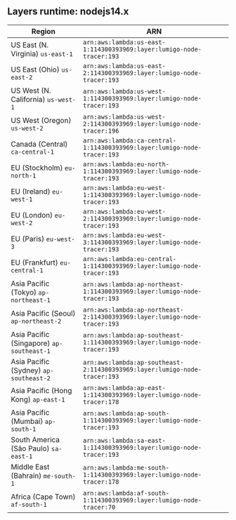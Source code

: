 Layers runtime: nodejs14.x
----
| Region | ARN |
| --- | --- |
|US East (N. Virginia)  `us-east-1`|`arn:aws:lambda:us-east-1:114300393969:layer:lumigo-node-tracer:193`|
|US East (Ohio)  `us-east-2`|`arn:aws:lambda:us-east-2:114300393969:layer:lumigo-node-tracer:193`|
|US West (N. California)  `us-west-1`|`arn:aws:lambda:us-west-1:114300393969:layer:lumigo-node-tracer:193`|
|US West (Oregon)  `us-west-2`|`arn:aws:lambda:us-west-2:114300393969:layer:lumigo-node-tracer:196`|
|Canada (Central)  `ca-central-1`|`arn:aws:lambda:ca-central-1:114300393969:layer:lumigo-node-tracer:193`|
|EU (Stockholm)  `eu-north-1`|`arn:aws:lambda:eu-north-1:114300393969:layer:lumigo-node-tracer:193`|
|EU (Ireland)  `eu-west-1`|`arn:aws:lambda:eu-west-1:114300393969:layer:lumigo-node-tracer:193`|
|EU (London)  `eu-west-2`|`arn:aws:lambda:eu-west-2:114300393969:layer:lumigo-node-tracer:193`|
|EU (Paris)  `eu-west-3`|`arn:aws:lambda:eu-west-3:114300393969:layer:lumigo-node-tracer:193`|
|EU (Frankfurt)  `eu-central-1`|`arn:aws:lambda:eu-central-1:114300393969:layer:lumigo-node-tracer:193`|
|Asia Pacific (Tokyo)  `ap-northeast-1`|`arn:aws:lambda:ap-northeast-1:114300393969:layer:lumigo-node-tracer:193`|
|Asia Pacific (Seoul)  `ap-northeast-2`|`arn:aws:lambda:ap-northeast-2:114300393969:layer:lumigo-node-tracer:193`|
|Asia Pacific (Singapore)  `ap-southeast-1`|`arn:aws:lambda:ap-southeast-1:114300393969:layer:lumigo-node-tracer:193`|
|Asia Pacific (Sydney)  `ap-southeast-2`|`arn:aws:lambda:ap-southeast-2:114300393969:layer:lumigo-node-tracer:193`|
|Asia Pacific (Hong Kong)  `ap-east-1`|`arn:aws:lambda:ap-east-1:114300393969:layer:lumigo-node-tracer:178`|
|Asia Pacific (Mumbai)  `ap-south-1`|`arn:aws:lambda:ap-south-1:114300393969:layer:lumigo-node-tracer:193`|
|South America (São Paulo)  `sa-east-1`|`arn:aws:lambda:sa-east-1:114300393969:layer:lumigo-node-tracer:193`|
|Middle East (Bahrain)  `me-south-1`|`arn:aws:lambda:me-south-1:114300393969:layer:lumigo-node-tracer:178`|
|Africa (Cape Town)  `af-south-1`|`arn:aws:lambda:af-south-1:114300393969:layer:lumigo-node-tracer:70`|
